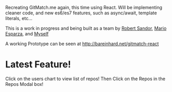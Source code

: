 Recreating GitMatch.me again, this time using React. Will be implementing cleaner code, and new es6/es7 features, such as async/await, template literals, etc...

This is a work in progress and being built as a team by [Robert Sandor](https://github.com/robertisandor), [Mario Esparza](https://github.com/MarioEsparza), and [Myself](https://github.com/bareinhard)


A working Prototype can be seen at http://bareinhard.net/gitmatch-react



# Latest Feature!
Click on the users chart to view list of repos!
Then Click on the Repos in the Repos Modal box!
